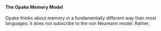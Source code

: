 #### The Opake Memory Model

Opake thinks about memory in a fundamentally different way than most languages: it does not subscribe to the von Neumann model. Rather,